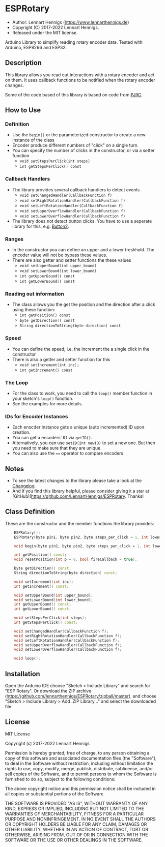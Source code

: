 # ESPRotary

- Author: Lennart Hennigs (<https://www.lennarthennigs.de>)
- Copyright (C) 2017-2022 Lennart Hennigs.
- Released under the MIT license.

Arduino Library to simplify reading rotary encoder data.
Tested with Arduino, ESP8266 and ESP32.

## Description

This library allows you read out interactions with a rotary encoder and act on them.
It uses callback functions to be notified when the rotary encoder changes.

Some of the code based of this library is based on code from [PJRC](https://www.pjrc.com/teensy/td_libs_Encoder.html).

## How to Use

### Definition

- Use the `begin()` or the parameterized constructor to create a new instance of the class
- Encoder produce different numbers of "click" on a single turn.
- You can specify the number of clicks in the constructor, or via a setter function
  - ```void setStepsPerClick(int steps)```
  - ```int getStepsPerClick() const```

### Callback Handlers

- The library provides several callback handlers to detect events
  - ```void setChangedHandler(CallbackFunction f)```
  - ```void setRightRotationHandler(CallbackFunction f)```
  - ```void setLeftRotationHandler(CallbackFunction f)```
  - ```void setUpperOverflowHandler(CallbackFunction f)```
  - ```void setLowerOverflowHandler(CallbackFunction f)```
- The library does not detect button clicks. You have to use a seperate library for this, e.g. [Button2](https://github.com/LennartHennigs/Button2).

### Ranges

- In the constructor you can define an upper and a lower treshhold. The encoder value will not be bypass  these values.
- There are also getter and setter functions the these values
  - ```void setUpperBound(int upper_bound)```
  - ```void setLowerBound(int lower_bound)```
  - ```int getUpperBound() const```
  - ```int getLowerBound() const```

### Reading out information

- The class allows you the get the position and the direction after a click using these function:
  - ```int getPosition() const```
  - ```byte getDirection() const```
  - ```String directionToString(byte direction) const```

### Speed

- You can define the speed, i.e. the increment the a single click in the constructor
- There is also a getter and setter function for this
  - ```void setIncrement(int inc);```
  - ```int getIncrement() const```

### The Loop

- For the class to work, you need to call the `loop()` member function in your sketch's `loop()` function.
- See the examples for more details.

### IDs for Encoder Instances

- Each enocder instance gets a unique (auto incremented) ID upon creation.
- You can get a encoders' ID via `getID()`.
- Alternatively, you can use `setID(int newID)` to set a new one. But then you need to make sure that they are unique.
- You can also use the `==` operator to compare encoders

## Notes

- To see the latest changes to the library please take a look at the [Changelog](https://github.com/LennartHennigs/ESPRotary/blob/master/CHANGELOG.md).
- And if you find this library helpful, please consider giving it a star at [GitHub](<https://github.com/LennartHennigs/ESPRotary>.  Thanks!

## Class Definition

These are the constructor and the member functions the library provides:

``` c++
    ESPRotary();
    ESPRotary(byte pin1, byte pin2, byte steps_per_click = 1, int lower_bound = INT16_MIN, int upper_bound = INT16_MAX, int inital_pos = 0, int increment = 1);

    void begin(byte pin1, byte pin2, byte steps_per_click = 1, int lower_bound = INT16_MIN, int upper_bound = INT16_MAX, int inital_pos = 0, int increment = 1);

    int getPosition() const;
    void resetPosition(int p = 0, bool fireCallback = true);

    byte getDirection() const;
    String directionToString(byte direction) const;

    void setIncrement(int inc);
    int getIncrement() const;

    void setUpperBound(int upper_bound);
    void setLowerBound(int lower_bound);
    int getUpperBound() const;
    int getLowerBound() const;

    void setStepsPerClick(int steps);
    int getStepsPerClick() const;

    void setChangedHandler(CallbackFunction f);
    void setRightRotationHandler(CallbackFunction f);
    void setLeftRotationHandler(CallbackFunction f);
    void setUpperOverflowHandler(CallbackFunction f);
    void setLowerOverflowHandler(CallbackFunction f);

    void loop();
```

## Installation

Open the Arduino IDE choose "Sketch > Include Library" and search for "ESP Rotary".
Or download the ZIP archive (<https://github.com/lennarthennigs/ESPRotary/zipball/master>), and choose "Sketch > Include Library > Add .ZIP Library..." and select the downloaded file.

## License

MIT License

Copyright (c) 2017-2022 Lennart Hennigs

Permission is hereby granted, free of charge, to any person obtaining a copy
of this software and associated documentation files (the "Software"), to deal
in the Software without restriction, including without limitation the rights
to use, copy, modify, merge, publish, distribute, sublicense, and/or sell
copies of the Software, and to permit persons to whom the Software is
furnished to do so, subject to the following conditions:

The above copyright notice and this permission notice shall be included in all
copies or substantial portions of the Software.

THE SOFTWARE IS PROVIDED "AS IS", WITHOUT WARRANTY OF ANY KIND, EXPRESS OR
IMPLIED, INCLUDING BUT NOT LIMITED TO THE WARRANTIES OF MERCHANTABILITY,
FITNESS FOR A PARTICULAR PURPOSE AND NONINFRINGEMENT. IN NO EVENT SHALL THE
AUTHORS OR COPYRIGHT HOLDERS BE LIABLE FOR ANY CLAIM, DAMAGES OR OTHER
LIABILITY, WHETHER IN AN ACTION OF CONTRACT, TORT OR OTHERWISE, ARISING FROM,
OUT OF OR IN CONNECTION WITH THE SOFTWARE OR THE USE OR OTHER DEALINGS IN THE
SOFTWARE.
